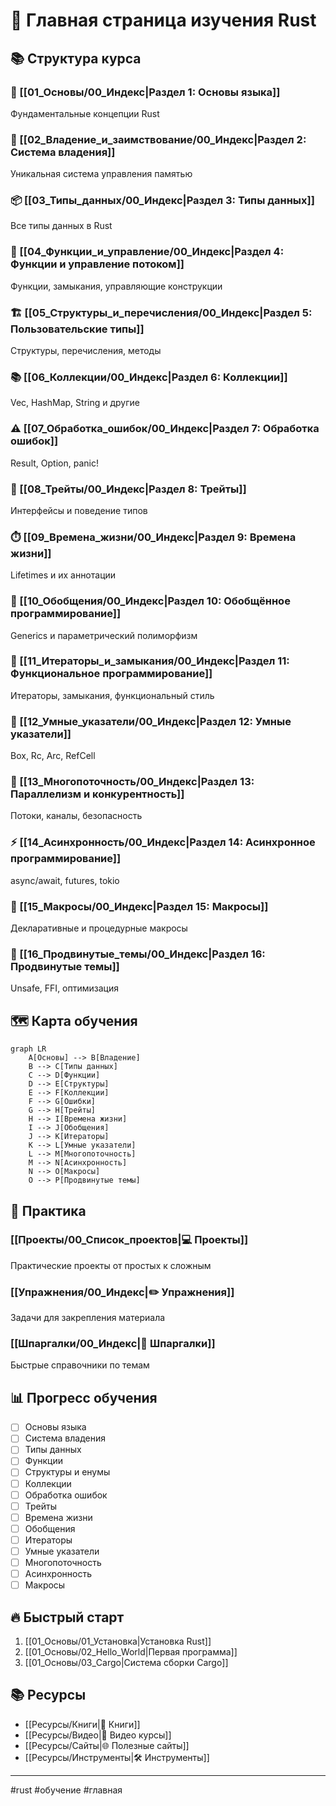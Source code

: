 # 🦀 Главная страница изучения Rust

## 📚 Структура курса

### 🎯 [[01_Основы/00_Индекс|Раздел 1: Основы языка]]
Фундаментальные концепции Rust

### 🔑 [[02_Владение_и_заимствование/00_Индекс|Раздел 2: Система владения]]
Уникальная система управления памятью

### 📦 [[03_Типы_данных/00_Индекс|Раздел 3: Типы данных]]
Все типы данных в Rust

### 🔧 [[04_Функции_и_управление/00_Индекс|Раздел 4: Функции и управление потоком]]
Функции, замыкания, управляющие конструкции

### 🏗️ [[05_Структуры_и_перечисления/00_Индекс|Раздел 5: Пользовательские типы]]
Структуры, перечисления, методы

### 📚 [[06_Коллекции/00_Индекс|Раздел 6: Коллекции]]
Vec, HashMap, String и другие

### ⚠️ [[07_Обработка_ошибок/00_Индекс|Раздел 7: Обработка ошибок]]
Result, Option, panic!

### 🔧 [[08_Трейты/00_Индекс|Раздел 8: Трейты]]
Интерфейсы и поведение типов

### ⏱️ [[09_Времена_жизни/00_Индекс|Раздел 9: Времена жизни]]
Lifetimes и их аннотации

### 🧬 [[10_Обобщения/00_Индекс|Раздел 10: Обобщённое программирование]]
Generics и параметрический полиморфизм

### 🔄 [[11_Итераторы_и_замыкания/00_Индекс|Раздел 11: Функциональное программирование]]
Итераторы, замыкания, функциональный стиль

### 🧠 [[12_Умные_указатели/00_Индекс|Раздел 12: Умные указатели]]
Box, Rc, Arc, RefCell

### 🔀 [[13_Многопоточность/00_Индекс|Раздел 13: Параллелизм и конкурентность]]
Потоки, каналы, безопасность

### ⚡ [[14_Асинхронность/00_Индекс|Раздел 14: Асинхронное программирование]]
async/await, futures, tokio

### 🔮 [[15_Макросы/00_Индекс|Раздел 15: Макросы]]
Декларативные и процедурные макросы

### 🚀 [[16_Продвинутые_темы/00_Индекс|Раздел 16: Продвинутые темы]]
Unsafe, FFI, оптимизация

## 🗺️ Карта обучения

```mermaid
graph LR
    A[Основы] --> B[Владение]
    B --> C[Типы данных]
    C --> D[Функции]
    D --> E[Структуры]
    E --> F[Коллекции]
    F --> G[Ошибки]
    G --> H[Трейты]
    H --> I[Времена жизни]
    I --> J[Обобщения]
    J --> K[Итераторы]
    K --> L[Умные указатели]
    L --> M[Многопоточность]
    M --> N[Асинхронность]
    N --> O[Макросы]
    O --> P[Продвинутые темы]
```

## 🚀 Практика

### [[Проекты/00_Список_проектов|💻 Проекты]]
Практические проекты от простых к сложным

### [[Упражнения/00_Индекс|✏️ Упражнения]]
Задачи для закрепления материала

### [[Шпаргалки/00_Индекс|📝 Шпаргалки]]
Быстрые справочники по темам

## 📊 Прогресс обучения

- [ ] Основы языка
- [ ] Система владения
- [ ] Типы данных
- [ ] Функции
- [ ] Структуры и енумы
- [ ] Коллекции
- [ ] Обработка ошибок
- [ ] Трейты
- [ ] Времена жизни
- [ ] Обобщения
- [ ] Итераторы
- [ ] Умные указатели
- [ ] Многопоточность
- [ ] Асинхронность
- [ ] Макросы

## 🔥 Быстрый старт

1. [[01_Основы/01_Установка|Установка Rust]]
2. [[01_Основы/02_Hello_World|Первая программа]]
3. [[01_Основы/03_Cargo|Система сборки Cargo]]

## 📚 Ресурсы

- [[Ресурсы/Книги|📖 Книги]]
- [[Ресурсы/Видео|🎥 Видео курсы]]
- [[Ресурсы/Сайты|🌐 Полезные сайты]]
- [[Ресурсы/Инструменты|🛠️ Инструменты]]

---
#rust #обучение #главная

